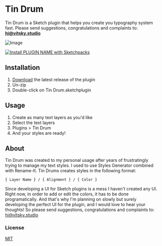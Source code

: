 # Tin Drum
Tin Drum is a Sketch plugin that helps you create you typography system fast.
Please send suggestions, congratulations and complaints to: **hi@vitsky.studio**

![Image](https://media.giphy.com/media/UQsHIDmAG3nvQOj6Bf/giphy.gif)

[![Install PLUGIN NAME with Sketchpacks](http://sketchpacks-com.s3.amazonaws.com/assets/badges/sketchpacks-badge-install.png "Install Tin Drum with Sketchpacks")](https://www.sketchpacks.com/VitskyDs/tin-drum/install)

## Installation
1. [Download](https://www.sketchpacks.com/VitskyDs/tin-drum) the latest release of the plugin
2. Un-zip
3. Double-click on Tin Drum.sketchplugin

## Usage
1. Create as many text layers as you'd like
2. Select the text layers
3. Plugins > Tin Drum
4. And your styles are ready!

## About
Tin Drum was created to my personal usage after years of frustratingly trying to manage my text styles. I used to use Styles Generator combined with Rename-It.
Tin Drums creates styles in the following format:

```{ Layer Name } / { Alignment } / { Color }```

Since developing a UI for Sketch plugins is a mess I haven't created any UI. Right now, in order to add or edit the colors, it has to be done programatically. And that's why I'm planning on slowly but surely developing the perfect UI for the plugin, and I would love to hear your thoughts! So please send suggestions, congratulations and complaints to:
hi@vitsky.studio


### License
[MIT](https://choosealicense.com/licenses/mit/)
